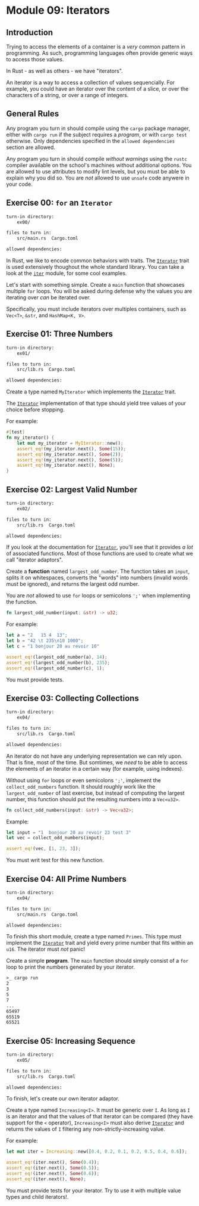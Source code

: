 # Module 09: Iterators

## Introduction

Trying to access the elements of a container is a *very* common pattern in programming. As such, programming languages often provide generic ways to access those values.

In Rust - as well as others - we have "iterators".

An iterator is a way to access a collection of values sequencially. For example, you could have an iterator over the content of a slice, or over the characters of a string, or over a range of integers.

## General Rules

Any program you turn in should compile using the `cargo` package manager, either with `cargo run` if the subject requires a *program*, or with `cargo test` otherwise. Only dependencies specified in the `allowed dependencies` section are allowed.

Any program you turn in should compile *without warnings* using the `rustc` compiler available on the school's machines without additional options. You are allowed to use attributes to modify lint levels, but you must be able to explain why you did so. You are *not* allowed to use `unsafe` code anywere in your code.

## Exercise 00: `for` an `Iterator`

```txt
turn-in directory:
    ex00/

files to turn in:
    src/main.rs  Cargo.toml

allowed dependencies:

```

In Rust, we like to encode common behaviors with traits. The [`Iterator`] trait is used extensively thoughout the whole standard library. You can take a look at the [`iter`](https://doc.rust-lang.org/std/iter/index.html) module, for some cool examples.

Let's start with something simple. Create a `main` function that showcases multiple `for` loops. You will be asked during defense why the values you are iterating over *can* be iterated over.

Specifically, you must include iterators over multiples containers, such as `Vec<T>`, `&str`, and `HashMap<K, V>`.

## Exercise 01: Three Numbers

```txt
turn-in directory:
    ex01/

files to turn in:
    src/lib.rs  Cargo.toml

allowed dependencies:

```

Create a type named `MyIterator` which implements the [`Iterator`] trait.

The [`Iterator`] implementation of that type should yield tree values of your choice before stopping.

For example:

```Rust
#[test]
fn my_iterator() {
    let mut my_iterator = MyIterator::new();
    assert_eq!(my_iterator.next(), Some(15));
    assert_eq!(my_iterator.next(), Some(2));
    assert_eq!(my_iterator.next(), Some(5));
    assert_eq!(my_iterator.next(), None);
}
```

## Exercise 02: Largest Valid Number

```txt
turn-in directory:
    ex02/

files to turn in:
    src/lib.rs  Cargo.toml

allowed dependencies:

```

If you look at the documentation for [`Iterator`], you'll see that it provides *a lot* of associated functions. Most of those functions are used to create what we call "iterator adaptors".

Create a **function** named `largest_odd_number`. The function takes an `input`, splits it on whitespaces, converts the "words" into numbers (invalid words must be ignored), and returns the largest odd number.

You are *not* allowed to use `for` loops or semicolons `';'` when implementing the function.

```Rust
fn largest_odd_number(input: &str) -> u32;
```

For example:

```Rust
let a = "2   15 4  13";
let b = "42 \t 235\n10 1000";
let c = "1 bonjour 20 au revoir 10"

assert_eq!(largest_odd_number(a), 14);
assert_eq!(largest_odd_number(b), 235);
assert_eq!(largest_odd_number(c), 1);
```

You must provide tests.

## Exercise 03: Collecting Collections

```txt
turn-in directory:
    ex04/

files to turn in:
    src/lib.rs  Cargo.toml

allowed dependencies:

```

An iterator do not have any underlying representation we can rely upon. That is fine, most of the time. But somtimes, we *need* to be able to access the elements of an iterator in a certain way (for example, using indexes).

Without using `for` loops or even semicolons `';'`, implement the `collect_odd_numbers` function. It should roughly work like the `largest_odd_number` of last exercise, but instead of computing the largest number, this function should put the resulting numbers into a `Vec<u32>`.

```Rust
fn collect_odd_numbers(input: &str) -> Vec<u32>;
```

Example:

```Rust
let input = "1  bonjour 20 au revoir 23 test 3"
let vec = collect_odd_numbers(input);

assert_eq!(vec, [1, 23, 3]);
```

You must writ test for this new function.

## Exercise 04: All Prime Numbers

```txt
turn-in directory:
    ex04/

files to turn in:
    src/main.rs  Cargo.toml

allowed dependencies:

```

To finish this short module, create a type named `Primes`. This type must implement the [`Iterator`] trait and yield every prime number that fits within an `u16`. The iterator must *not* panic!

Create a simple **program**. The `main` function should simply consist of a `for` loop to print the numbers generated by your iterator.

```txt
>_ cargo run
2
3
5
7
...
65497
65519
65521
```

## Exercise 05: Increasing Sequence

```txt
turn-in directory:
    ex05/

files to turn in:
    src/lib.rs  Cargo.toml

allowed dependencies:

```

To finish, let's create our own iterator adaptor.

Create a type named `Increasing<I>`. It must be generic over `I`. As long as `I` is an iterator and that the values of that iterator can be compared (they have support for the `<` operator), `Increasing<I>` must also derive [`Iterator`] and returns the values of `I` filtering any non-strictly-increasing value.

For example:

```Rust
let mut iter = Increasing::new([0.4, 0.2, 0.1, 0.2, 0.5, 0.4, 0.6]);

assert_eq!(iter.next(), Some(0.4));
assert_eq!(iter.next(), Some(0.5));
assert_eq!(iter.next(), Some(0.6));
assert_eq!(iter.next(), None);
```

You must provide tests for your iterator. Try to use it with multiple value types and child iterators!.

[`Iterator`]: https://doc.rust-lang.org/std/iter/trait.Iterator.html
